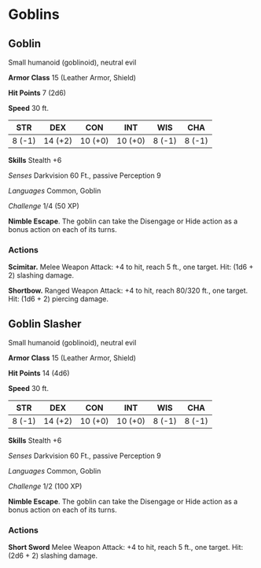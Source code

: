 # Goblins



## Goblin

Small humanoid (goblinoid), neutral evil

**Armor Class** 15 (Leather Armor, Shield)

**Hit Points** 7 (2d6)

**Speed** 30 ft.

STR | DEX | CON | INT | WIS | CHA| 
------------ | ------------- | ------------- | ------------- | ------------- | -------------
8 (-1) | 14 (+2) | 10 (+0) | 10 (+0) | 8 (-1) | 8 (-1)

**Skills** Stealth +6

*Senses* Darkvision 60 Ft., passive Perception 9

*Languages* Common, Goblin

*Challenge* 1/4 (50 XP)

**Nimble Escape**. The goblin can take the Disengage or Hide action as a bonus action on each of its turns.

### Actions

**Scimitar.** Melee Weapon Attack: +4 to hit, reach 5 ft., one target. Hit: (1d6 + 2) slashing damage.

**Shortbow.** Ranged Weapon Attack: +4 to hit, reach 80/320 ft., one target. Hit: (1d6 + 2) piercing damage.

## Goblin Slasher

Small humanoid (goblinoid), neutral evil

**Armor Class** 15 (Leather Armor, Shield)

**Hit Points** 14 (4d6)

**Speed** 30 ft.


STR | DEX | CON | INT | WIS | CHA| 
------------ | ------------- | ------------- | ------------- | ------------- | -------------
8 (-1) | 14 (+2) | 10 (+0) | 10 (+0) | 8 (-1) | 8 (-1)

**Skills** Stealth +6

*Senses* Darkvision 60 Ft., passive Perception 9

*Languages* Common, Goblin

*Challenge* 1/2 (100 XP)

**Nimble Escape**. The goblin can take the Disengage or Hide action as a bonus action on each of its turns.

### Actions

**Short Sword** Melee Weapon Attack: +4 to hit, reach 5 ft., one target. Hit: (2d6 + 2) slashing damage.

